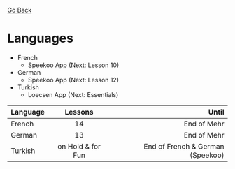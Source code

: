 [Go Back](https://github.com/arm-on/plan/blob/main/README.md)

# Languages

- French
    - Speekoo App (Next: Lesson 10)
- German
    - Speekoo App (Next: Lesson 12)
- Turkish
    - Loecsen App (Next: Essentials)

| Language   |      Lessons      |  Until |
|----------|:-------------:|------:|
| French |  14 | End of Mehr |
| German | 13 | End of Mehr |
| Turkish | on Hold & for Fun | End of French & German (Speekoo) |